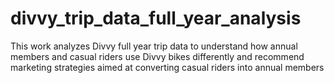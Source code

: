 # divvy_trip_data_full_year_analysis
This work analyzes Divvy full year trip data to understand how annual members and casual riders use Divvy bikes differently and recommend marketing strategies aimed at converting casual riders into annual members
